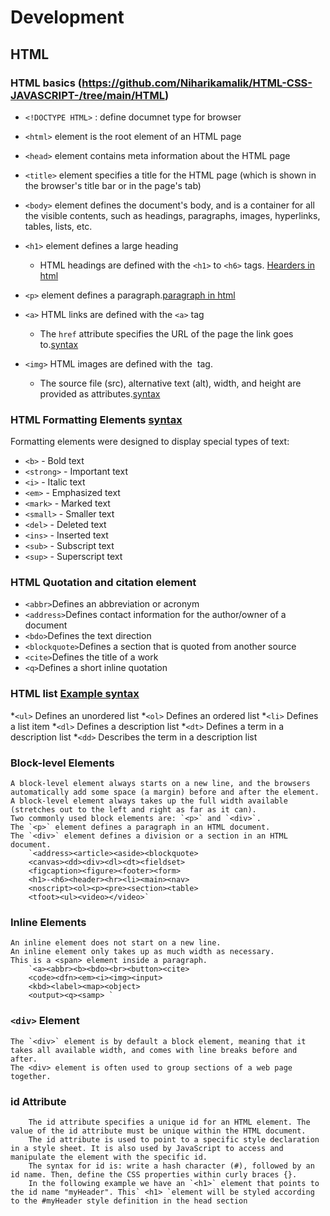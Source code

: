 # Development 
## HTML 
### HTML basics (https://github.com/Niharikamalik/HTML-CSS-JAVASCRIPT-/tree/main/HTML)

* `<!DOCTYPE HTML>` : define documnet type for browser 
* `<html>` element is the root element of an HTML page
* `<head>` element contains meta information about the HTML page
* `<title>` element specifies a title for the HTML page (which is shown in the browser's title bar or in the page's tab)
* `<body>` element defines the document's body, and is a container for all the visible contents, such as headings, paragraphs, images, hyperlinks, tables, lists, etc.
* `<h1>` element defines a large heading
    * HTML headings are defined with the `<h1>` to `<h6>` tags. [Hearders in html](https://github.com/Niharikamalik/HTML-CSS-JAVASCRIPT-/blob/main/HTML/HeadingPara.html)
* `<p>` element defines a paragraph.[paragraph in html](https://github.com/Niharikamalik/HTML-CSS-JAVASCRIPT-/blob/main/HTML/HeadingPara.html)
  
* `<a>` HTML links are defined with the `<a>` tag
    * The `href` attribute specifies the URL of the page the link goes to.[syntax](https://github.com/Niharikamalik/HTML-CSS-JAVASCRIPT-/blob/main/HTML/links.html)
* `<img>` HTML images are defined with the <img> tag.
    - The source file (src), alternative text (alt), width, and height are provided as attributes.[syntax](https://github.com/Niharikamalik/HTML-CSS-JAVASCRIPT-/blob/main/HTML/links.html)
### HTML Formatting Elements [syntax](https://github.com/Niharikamalik/HTML-CSS-JAVASCRIPT-/blob/main/HTML/links.html)
Formatting elements were designed to display special types of text:
* `<b>` - Bold text
* `<strong>` - Important text
* `<i>` - Italic text
* `<em>` - Emphasized text
* `<mark>` - Marked text
* `<small>` - Smaller text
* `<del>` - Deleted text
* `<ins>` - Inserted text
* `<sub>` - Subscript text
* `<sup>` - Superscript text

### HTML Quotation and citation element 
* `<abbr>`Defines an abbreviation or acronym
* `<address>`Defines contact information for the author/owner of a document
* `<bdo>`Defines the text direction
* `<blockquote>`Defines a section that is quoted from another source
* `<cite>`Defines the title of a work
* `<q>`Defines a short inline quotation
### HTML list [Example syntax ](https://github.com/Niharikamalik/HTML-CSS-JAVASCRIPT-/blob/main/HTML/list.html)
*`<ul>`	Defines an unordered list
*`<ol>`	Defines an ordered list
*`<li>`	Defines a list item
*`<dl>`	Defines a description list
*`<dt>`	Defines a term in a description list
*`<dd>`	Describes the term in a description list
### Block-level Elements
    A block-level element always starts on a new line, and the browsers automatically add some space (a margin) before and after the element.
    A block-level element always takes up the full width available (stretches out to the left and right as far as it can).
    Two commonly used block elements are: `<p>` and `<div>`.
    The `<p>` element defines a paragraph in an HTML document.
    The `<div>` element defines a division or a section in an HTML document.
        `<address><article><aside><blockquote>
        <canvas><dd><div><dl><dt><fieldset>
        <figcaption><figure><footer><form>
        <h1>-<h6><header><hr><li><main><nav>
        <noscript><ol><p><pre><section><table>
        <tfoot><ul><video></video>`

### Inline Elements
    An inline element does not start on a new line.
    An inline element only takes up as much width as necessary.
    This is a <span> element inside a paragraph.
        `<a><abbr><b><bdo><br><button><cite>
        <code><dfn><em><i><img><input>
        <kbd><label><map><object>
        <output><q><samp> `
### `<div>` Element
    The `<div>` element is by default a block element, meaning that it takes all available width, and comes with line breaks before and after.
    The <div> element is often used to group sections of a web page together.
### id Attribute
        The id attribute specifies a unique id for an HTML element. The value of the id attribute must be unique within the HTML document.
        The id attribute is used to point to a specific style declaration in a style sheet. It is also used by JavaScript to access and manipulate the element with the specific id.
        The syntax for id is: write a hash character (#), followed by an id name. Then, define the CSS properties within curly braces {}.
        In the following example we have an `<h1>` element that points to the id name "myHeader". This` <h1> `element will be styled according to the #myHeader style definition in the head section
